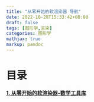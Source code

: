 ```yaml
---
title: "从零开始的软渲染器 导航"
date: 2022-10-28T15:33:42+08:00
draft: false
tags: [图形学,渲染]
categories: 图形学
mathjax: true
markup: pandoc
---
```


# 目录

<u>**[1. 从零开始的软渲染器-数学工具库](../从零开始的软渲染器-数学工具库)**</u>
